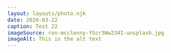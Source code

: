 ```yaml
---
layout: layouts/photo.njk
date: 2020-03-22
caption: Test 22
imageSource: ron-mcclenny-YScr3Ww234I-unsplash.jpg
imageAlt: This is the alt text
---
```

